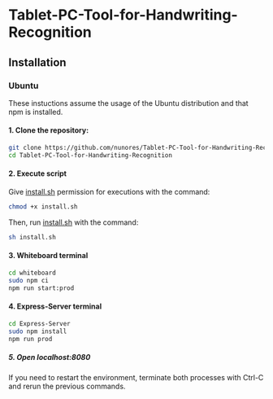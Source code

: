 # Tablet-PC-Tool-for-Handwriting-Recognition

## Installation

### Ubuntu

These instuctions assume the usage of the Ubuntu distribution and that npm is installed. 

#### 1. Clone the repository:

```bash
git clone https://github.com/nunores/Tablet-PC-Tool-for-Handwriting-Recognition
cd Tablet-PC-Tool-for-Handwriting-Recognition
```

#### 2. Execute script

Give [install.sh](./install.sh) permission for executions with the command:

```bash
chmod +x install.sh 
```

Then, run [install.sh](./install.sh) with the command:

```bash
sh install.sh 
```

#### 3. Whiteboard terminal

```bash
cd whiteboard
sudo npm ci
npm run start:prod
```

#### 4. Express-Server terminal

```bash
cd Express-Server
sudo npm install
npm run prod
```

##### 5. Open localhost:8080

If you need to restart the environment, terminate both processes with Ctrl-C and rerun the previous commands.
